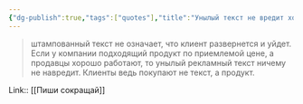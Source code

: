 ```yaml
---
{"dg-publish":true,"tags":["quotes"],"title":"Унылый текст не вредит хорошему продукту","date":"2021-09-22T13:08:00+03:00","modified_at":"2022-06-25T11:39:53+03:00","permalink":"/quotes/202109221308/","dgHomeLink":false,"dgPassFrontmatter":true}
---
```



> штампованный текст не означает, что клиент развернется и уйдет. Если у компании подходящий продукт по приемлемой цене, а продавцы хорошо работают, то унылый рекламный текст ничему не навредит. Клиенты ведь покупают не текст, а продукт.

Link:: [[Пиши сокращай]]
